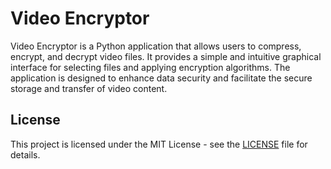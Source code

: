 # Video Encryptor

Video Encryptor is a Python application that allows users to compress, encrypt, and decrypt video files. It provides a simple and intuitive graphical interface for selecting files and applying encryption algorithms. The application is designed to enhance data security and facilitate the secure storage and transfer of video content.

## License

This project is licensed under the MIT License - see the [LICENSE](LICENSE) file for details.

